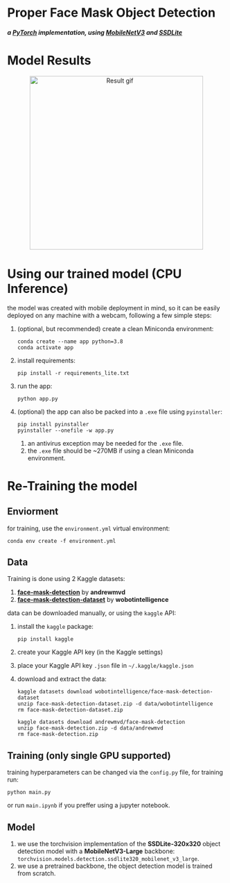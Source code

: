 # Proper Face Mask Object Detection
##### a [PyTorch](https://pytorch.org/vision/stable/models.html#object-detection-instance-segmentation-and-person-keypoint-detection) implementation, using [MobileNetV3](https://arxiv.org/abs/1905.02244) and [SSDLite](https://arxiv.org/abs/1801.04381)

# Model Results
<p align="center">
  <img alt="Result gif" align="center" src="example.gif" width="400"/>
</p>

# Using our trained model (CPU Inference)
the model was created with mobile deployment in mind, so it can be easily deployed on any machine with a webcam, following a few simple steps:

1. (optional, but recommended) create a clean Miniconda environment:
    ```
    conda create --name app python=3.8
    conda activate app
    ```
1. install requirements:
    ```
    pip install -r requirements_lite.txt
    ```
1. run the app:
    ```
    python app.py
    ```
1. (optional) the app can also be packed into a `.exe` file using `pyinstaller`:
    ```
    pip install pyinstaller
    pyinstaller --onefile -w app.py
    ```
    1. an antivirus exception may be needed for the `.exe` file.
    1. the `.exe` file should be ~270MB if using a clean Miniconda environment.

# Re-Training the model

## Enviorment
for training, use the `environment.yml` virtual environment:
```
conda env create -f environment.yml
```


## Data
Training is done using 2 Kaggle datasets:
1. [**face-mask-detection**](https://www.kaggle.com/andrewmvd/face-mask-detection) by **andrewmvd**
2. [**face-mask-detection-dataset**](https://www.kaggle.com/wobotintelligence/face-mask-detection-dataset) by **wobotintelligence**

data can be downloaded manually, or using the `kaggle` API:

1. install the `kaggle` package:
    ```
    pip install kaggle
    ```

2. create your Kaggle API key (in the Kaggle settings)
3. place your Kaggle API key `.json` file in `~/.kaggle/kaggle.json`
4. download and extract the data:

    ```
    kaggle datasets download wobotintelligence/face-mask-detection-dataset
    unzip face-mask-detection-dataset.zip -d data/wobotintelligence
    rm face-mask-detection-dataset.zip

    kaggle datasets download andrewmvd/face-mask-detection
    unzip face-mask-detection.zip -d data/andrewmvd
    rm face-mask-detection.zip
    ```

## Training (only single GPU supported)
training hyperparameters can be changed via the `config.py` file, for training run:
```
python main.py
```

or run `main.ipynb` if you preffer using a jupyter notebook.

## Model
1. we use the torchvision implementation of the **SSDLite-320x320** object detection model with a **MobileNetV3-Large** backbone: `torchvision.models.detection.ssdlite320_mobilenet_v3_large`.
1. we use a pretrained backbone, the object detection model is trained from scratch.
